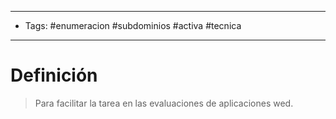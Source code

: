 --------------------
- Tags: #enumeracion #subdominios #activa #tecnica   
-----------------------------
# Definición

> Para facilitar la tarea en las evaluaciones de aplicaciones wed.